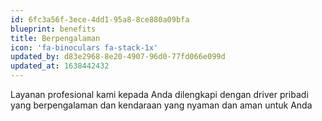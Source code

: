 ```yaml
---
id: 6fc3a56f-3ece-4dd1-95a8-8ce880a09bfa
blueprint: benefits
title: Berpengalaman
icon: 'fa-binoculars fa-stack-1x'
updated_by: d83e2968-8e20-4907-96d0-77fd066e099d
updated_at: 1638442432
---
```

Layanan profesional kami kepada Anda dilengkapi dengan driver pribadi yang berpengalaman dan kendaraan yang nyaman dan aman untuk Anda